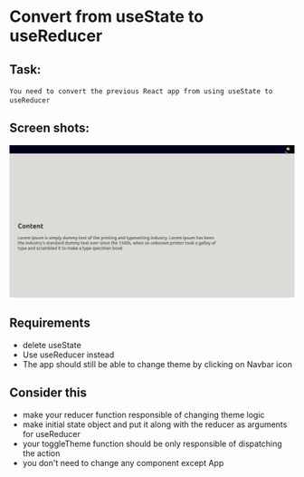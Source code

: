 # Convert from useState to useReducer

## Task:

    You need to convert the previous React app from using useState to useReducer

## Screen shots:

![preview](./src/contextapi_screenshot.gif)

## Requirements

- delete useState
- Use useReducer instead
- The app should still be able to change theme by clicking on Navbar icon

## Consider this

- make your reducer function responsible of changing theme logic
- make initial state object and put it along with the reducer as arguments for useReducer
- your toggleTheme function should be only responsible of dispatching the action
- you don't need to change any component except App
